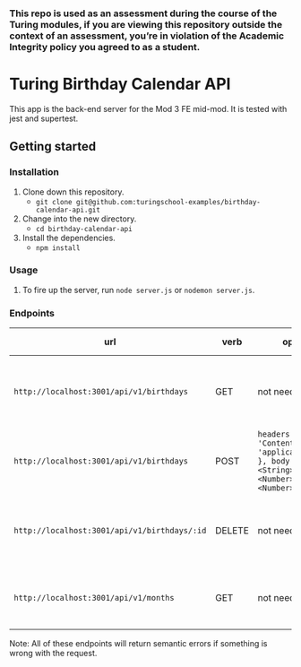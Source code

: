 ### This repo is used as an assessment during the course of the Turing modules, if you are viewing this repository outside the context of an assessment, you’re in violation of the Academic Integrity policy you agreed to as a student.

# Turing Birthday Calendar API

This app is the back-end server for the Mod 3 FE mid-mod. It is tested with jest and supertest.

## Getting started

### Installation

1. Clone down this repository.
    - `git clone git@github.com:turingschool-examples/birthday-calendar-api.git`
2. Change into the new directory.
    - `cd birthday-calendar-api`
3. Install the dependencies.
    - `npm install`

### Usage

1. To fire up the server, run `node server.js` or `nodemon server.js`.

### Endpoints

| url | verb | options | sample response |
| ----|------|---------|---------------- |
| `http://localhost:3001/api/v1/birthdays` | GET | not needed | Array of all existing birthdays: `[{ id: 18907224, name: 'Christie', month: 10, day: 23 }]` |
| `http://localhost:3001/api/v1/birthdays` | POST | `headers: { 'Content-Type': 'application/json' }, body: {name: <String>, month: <Number>, day: <Number>}` | New birthday: `{ id: 18939837, name: 'Kayla', month: 5, day: 15 }` |
| `http://localhost:3001/api/v1/birthdays/:id` | DELETE | not needed | Array of all remaining birthdays: `[{ id: 18907224, name: 'Christie', month: 10, day: 23 }]` |
| `http://localhost:3001/api/v1/months` | GET | not needed | Array of all months: `[{ id: 1, name: 'January'}, {id: 2, name: 'February'},...]` |

Note: All of these endpoints will return semantic errors if something is wrong with the request.
